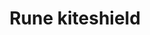 ---
layout: item
title: Rune kiteshield
item-id: 1201
datatable: true
id: 1201
name: "Rune kiteshield"
monsters:
  - id: 7416
    name: "Obor"
    combat_level: 106
    wiki_url: "https://oldschool.runescape.wiki/w/Obor"
    drops:
      - quantity: "1"
        noted: false
        rarity: 0.025423728813559324
---